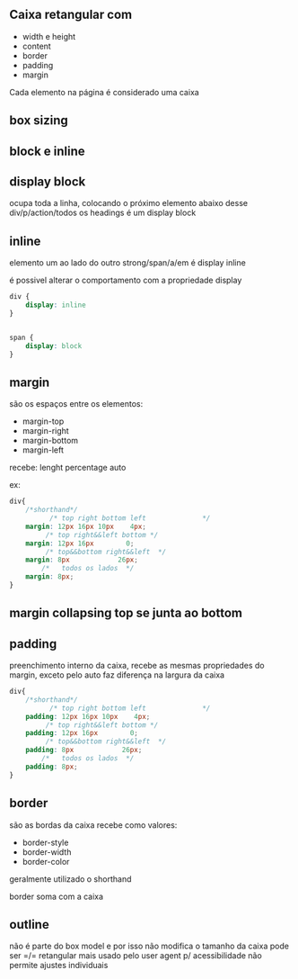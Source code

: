 ## Caixa retangular com 

- width e height
- content
- border
- padding
- margin

Cada elemento na página é considerado uma caixa

## box sizing

## block e inline

## display block
ocupa toda a linha, colocando o próximo elemento abaixo desse
div/p/action/todos os headings é um display block

## inline
elemento um ao lado do outro
strong/span/a/em é display inline

é possivel alterar o comportamento com a propriedade display

```css
div {
    display: inline
}


span {
    display: block
}
```
## margin
são os espaços entre os elementos:
- margin-top
- margin-right
- margin-bottom
- margin-left

recebe:
    lenght
    percentage
    auto

ex:

```css
div{
    /*shorthand*/
          /* top right bottom left              */
    margin: 12px 16px 10px    4px;
         /* top right&&left bottom */
    margin: 12px 16px        0;
         /* top&&bottom right&&left  */
    margin: 8px            26px;
        /*   todos os lados  */
    margin: 8px;
}
```
## margin collapsing top se junta ao bottom

## padding

preenchimento interno da caixa, recebe as mesmas propriedades do margin, exceto pelo auto
faz diferença na largura da caixa

```css
div{
    /*shorthand*/
          /* top right bottom left              */
    padding: 12px 16px 10px    4px;
         /* top right&&left bottom */
    padding: 12px 16px        0;
         /* top&&bottom right&&left  */
    padding: 8px            26px;
        /*   todos os lados  */
    padding: 8px;
}
```

## border 

são as bordas da caixa
recebe como valores:
- border-style
- border-width
- border-color

geralmente utilizado o shorthand

border soma com a caixa

## outline

não é parte do box model e por isso não modifica o tamanho da caixa
pode ser =/= retangular
mais usado pelo user agent p/ acessibilidade
não permite ajustes individuais
